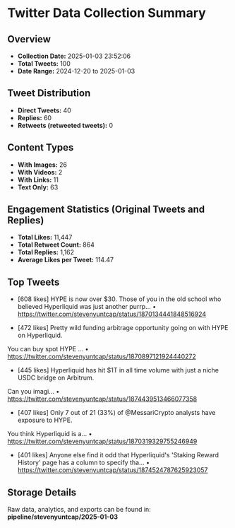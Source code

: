 # Twitter Data Collection Summary

## Overview
- **Collection Date:** 2025-01-03 23:52:06
- **Total Tweets:** 100
- **Date Range:** 2024-12-20 to 2025-01-03

## Tweet Distribution
- **Direct Tweets:** 40
- **Replies:** 60
- **Retweets (retweeted tweets):** 0

## Content Types
- **With Images:** 26
- **With Videos:** 2
- **With Links:** 11
- **Text Only:** 63

## Engagement Statistics (Original Tweets and Replies)
- **Total Likes:** 11,447
- **Total Retweet Count:** 864
- **Total Replies:** 1,162
- **Average Likes per Tweet:** 114.47

## Top Tweets
- [608 likes] HYPE is now over $30. Those of you in the old school who believed Hyperliquid was just another purrp...
  • https://twitter.com/stevenyuntcap/status/1870134441848516924

- [472 likes] Pretty wild funding arbitrage opportunity going on with HYPE on Hyperliquid.

You can buy spot HYPE ...
  • https://twitter.com/stevenyuntcap/status/1870897121924440272

- [445 likes] Hyperliquid has hit $1T in all time volume with just a niche USDC bridge on Arbitrum.

Can you imagi...
  • https://twitter.com/stevenyuntcap/status/1874439513466077358

- [407 likes] Only 7 out of 21 (33%) of @MessariCrypto analysts have exposure to HYPE.

You think Hyperliquid is a...
  • https://twitter.com/stevenyuntcap/status/1870319329755246949

- [401 likes] Anyone else find it odd that Hyperliquid's 'Staking Reward History' page has a column to specify tha...
  • https://twitter.com/stevenyuntcap/status/1874524787625923057

## Storage Details
Raw data, analytics, and exports can be found in:
**pipeline/stevenyuntcap/2025-01-03**
